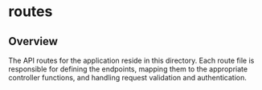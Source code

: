 # routes

## Overview
The API routes for the application reside in this directory. Each route file is responsible for defining the endpoints, mapping them to the appropriate controller functions, and handling request validation and authentication.